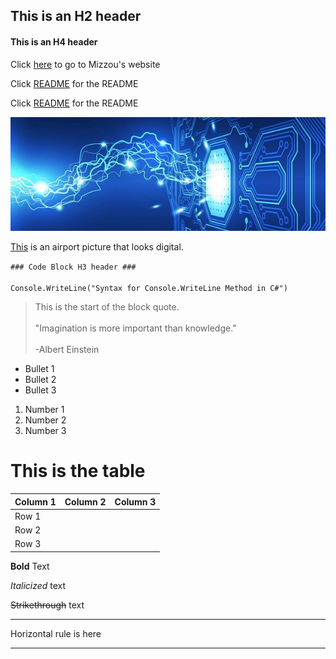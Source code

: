 ## This is an H2 header ## 

#### This is an H4 header ####

Click [here](https://missouri.edu) to go to Mizzou's website

Click [README](/README.md) for the README

Click [README](https://github.com/byu26/IT2600-Git-GitHub-and-Markdown/blob/master/README.md) for the README

![Digital Systems](/DigitalSystems.jpg "Digital Systems Picture")

[This](http://www.integratedaerospace.com/commercial/systems/digital-systems/img/hero-digital-systems.jpg) is an airport picture that looks digital.

`### Code Block H3 header ### `
<br>
</br>
`Console.WriteLine("Syntax for Console.WriteLine Method in C#")`

>This is the start of the block quote.
><br>
></br>
>"Imagination is more important than knowledge."
><br>
></br>
>-Albert Einstein

* Bullet 1
* Bullet 2
* Bullet 3

1. Number 1
2. Number 2
3. Number 3

# This is the table #
| Column 1 | Column 2 | Column 3  |  
|------|----------|---------------|
| Row 1|
| Row 2|          |               |   
| Row 3|          |               | 


**Bold** Text

*Italicized* text

~~Strikethrough~~ text

---
Horizontal rule is here

--- 


